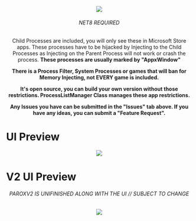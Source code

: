 <div align="center">
  <img src="https://github.com/user-attachments/assets/36f5e262-5f86-4e33-b448-c74c6199284e">
</div>
<h6 align="center">NET8 REQUIRED</h6>
<p align="center">Child Processes are included, you will only see these in Microsoft Store apps. These processes have to be hijacked by Injecting to the Child Processes as Injecting on the Parent Process will not work or crash the process. <b>These processes are usually marked by "AppxWindow"</b></p>

<p align="center"><b>There is a Process Filter, System Processes or games that will ban for Memory Injecting, not EVERY game is included.</b></p>

<p align="center"><b>It's open source, you can build your own version without those restrictions. ProcessListManager Class manages these app restrictions.</b></p>

<p align="center"><b>Any Issues you have can be submitted in the "Issues" tab above. If you have any ideas, you can submit a "Feature Request".</b></p>

# UI Preview
<div align="center">
  <img src="https://github.com/user-attachments/assets/377463fa-dbd4-4b77-975a-c94712955f24">
</div>

# V2 UI Preview
<h6 align="center">PAROXV2 IS UNIFINISHED ALONG WITH THE UI // SUBJECT TO CHANGE</h6>
<div align="center">
  <img src="https://github.com/user-attachments/assets/a4e62701-1a81-4d7c-92d3-d42f4d42e4a2">
</div>
